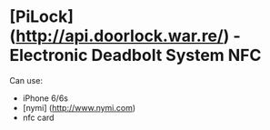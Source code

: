 # [PiLock] (http://api.doorlock.war.re/) - Electronic Deadbolt System NFC


Can use:
- iPhone 6/6s
- [nymi] (http://www.nymi.com)
- nfc card
